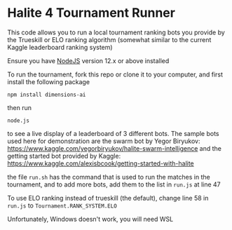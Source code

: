 # Halite 4 Tournament Runner

This code allows you to run a local tournament ranking bots you provide by the Trueskill or ELO ranking algorithm (somewhat similar to the current Kaggle leaderboard ranking system)

Ensure you have [NodeJS](https://nodejs.org/) version 12.x or above installed

To run the tournament, fork this repo or clone it to your computer, and first install the following package
```
npm install dimensions-ai
```
then run
```
node.js
```

to see a live display of a leaderboard of 3 different bots. The sample bots used here for demonstration are the swarm bot by Yegor Biryukov: https://www.kaggle.com/yegorbiryukov/halite-swarm-intelligence and the getting started bot provided by Kaggle: https://www.kaggle.com/alexisbcook/getting-started-with-halite

the file `run.sh` has the command that is used to run the matches in the tournament, and to add more bots, add them to the list in `run.js` at line 47

To use ELO ranking instead of trueskill (the default), change line 58 in `run.js` to `Tournament.RANK_SYSTEM.ELO`

Unfortunately, Windows doesn't work, you will need WSL

